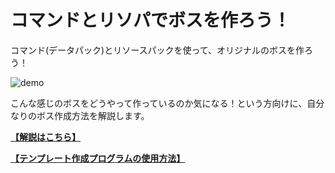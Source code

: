 # コマンドとリソパでボスを作ろう！

コマンド(データパック)とリソースパックを使って、オリジナルのボスを作ろう！  

![demo](https://github.com/Keeema-1/CustomModelEntity/blob/main/materials/1.gif)

こんな感じのボスをどうやって作っているのか気になる！という方向けに、自分なりのボス作成方法を解説します。  

**[【解説はこちら】](https://github.com/Keeema-1/CustomModelEntity/blob/main/lectures/home.md)**

**[【テンプレート作成プログラムの使用方法】](https://github.com/Keeema-1/CustomModelEntity/blob/main/lectures/usage.md)**
